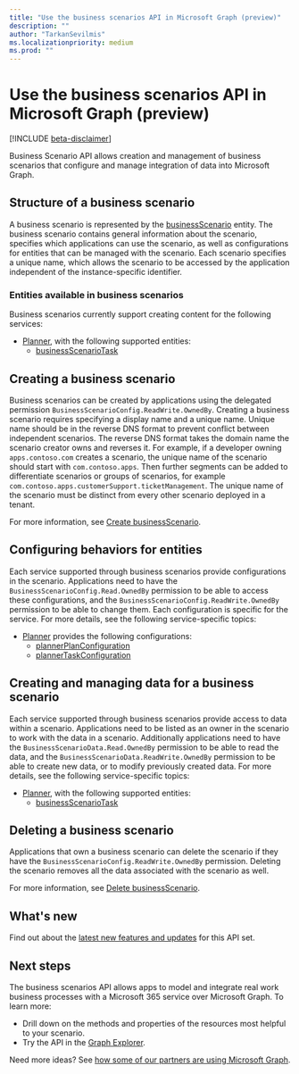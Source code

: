 ```yaml
---
title: "Use the business scenarios API in Microsoft Graph (preview)"
description: ""
author: "TarkanSevilmis"
ms.localizationpriority: medium
ms.prod: ""
---
```


# Use the business scenarios API in Microsoft Graph (preview)

[!INCLUDE [beta-disclaimer](../../includes/beta-disclaimer.md)]

Business Scenario API allows creation and management of business scenarios that configure and manage integration of data into Microsoft Graph.

## Structure of a business scenario

A business scenario is represented by the [businessScenario](businessscenario.md) entity. The business scenario contains general information about the scenario, specifies which applications can use the scenario, as well as configurations for entities that can be managed with the scenario. Each scenario specifies a unique name, which allows the scenario to be accessed by the application independent of the instance-specific identifier.

### Entities available in business scenarios

Business scenarios currently support creating content for the following services:

* [Planner](businessscenario-planner-overview.md), with the following supported entities:
  * [businessScenarioTask](businessscenariotask.md)

## Creating a business scenario

Business scenarios can be created by applications using the delegated permission `BusinessScenarioConfig.ReadWrite.OwnedBy`. Creating a business scenario requires specifying a display name and a unique name. Unique name should be in the reverse DNS format to prevent conflict between independent scenarios. The reverse DNS format takes the domain name the scenario creator owns and reverses it. For example, if a developer owning `apps.contoso.com` creates a scenario, the unique name of the scenario should start with `com.contoso.apps`. Then further segments can be added to differentiate scenarios or groups of scenarios, for example `com.contoso.apps.customerSupport.ticketManagement`. The unique name of the scenario must be distinct from every other scenario deployed in a tenant.

For more information, see [Create businessScenario](../api/solutionsroot-post-businessscenarios.md).

## Configuring behaviors for entities

Each service supported through business scenarios provide configurations in the scenario. Applications need to have the `BusinessScenarioConfig.Read.OwnedBy` permission to be able to access these configurations, and the `BusinessScenarioConfig.ReadWrite.OwnedBy` permission to be able to change them. Each configuration is specific for the service. For more details, see the following service-specific topics:

* [Planner](businessscenario-planner-overview.md) provides the following configurations:
  * [plannerPlanConfiguration](plannerplanconfiguration.md)
  * [plannerTaskConfiguration](plannertaskconfiguration.md)

## Creating and managing data for a business scenario

Each service supported through business scenarios provide access to data within a scenario. Applications need to be listed as an owner in the scenario to work with the data in a scenario. Additionally applications need to have the `BusinessScenarioData.Read.OwnedBy` permission to be able to read the data, and the `BusinessScenarioData.ReadWrite.OwnedBy` permission to be able to create new data, or to modify previously created data. For more details, see the following service-specific topics:

* [Planner](businessscenario-planner-overview.md), with the following supported entities:
  * [businessScenarioTask](businessscenariotask.md)

## Deleting a business scenario

Applications that own a business scenario can delete the scenario if they have the `BusinessScenarioConfig.ReadWrite.OwnedBy` permission. Deleting the scenario removes all the data associated with the scenario as well.

For more information, see [Delete businessScenario](../api/solutionsroot-delete-businessscenarios.md).

## What's new

Find out about the [latest new features and updates](/graph/whats-new-overview) for this API set.

## Next steps

The business scenarios API allows apps to model and integrate real work business processes with a Microsoft 365 service over Microsoft Graph. To learn more:

* Drill down on the methods and properties of the resources most helpful to your scenario.
* Try the API in the [Graph Explorer](https://developer.microsoft.com/graph/graph-explorer).

Need more ideas? See [how some of our partners are using Microsoft Graph](https://developer.microsoft.com/graph/partners).